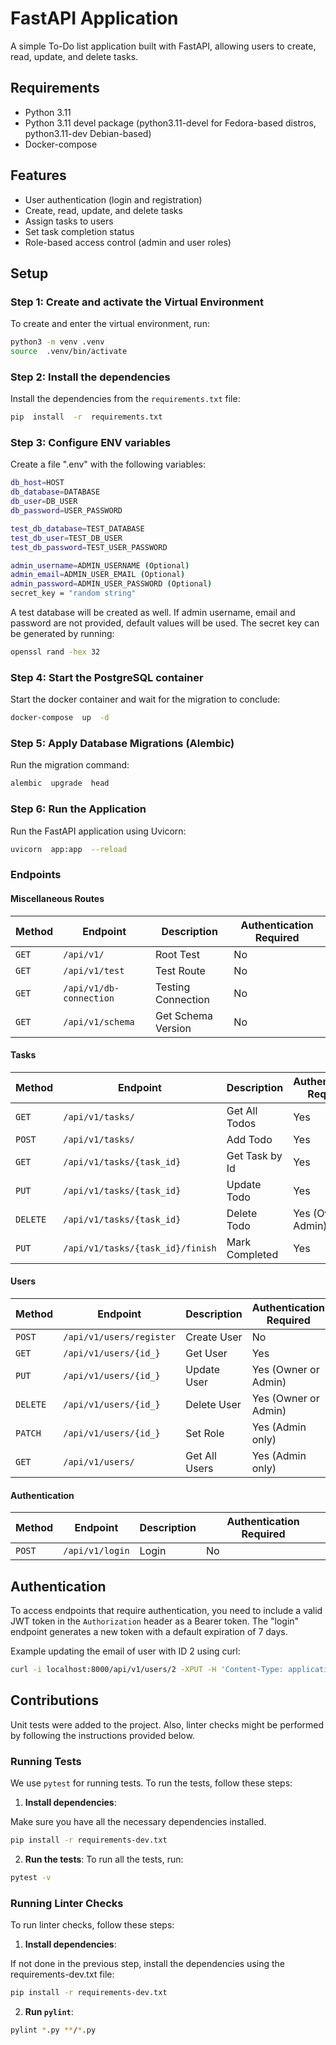 # FastAPI Application

A simple To-Do list application built with FastAPI, allowing users to create, read, update, and delete tasks.

## Requirements

* Python 3.11
* Python 3.11 devel package (python3.11-devel for Fedora-based distros, python3.11-dev Debian-based)
* Docker-compose

## Features

- User authentication (login and registration)
- Create, read, update, and delete tasks
- Assign tasks to users
- Set task completion status
- Role-based access control (admin and user roles)

## Setup

### Step 1: Create and activate the Virtual Environment

To create and enter the virtual environment, run:
```bash
python3 -m venv .venv
source  .venv/bin/activate
```

### Step 2: Install the dependencies
Install the dependencies from the `requirements.txt` file:

```bash
pip  install  -r  requirements.txt
```

### Step 3: Configure ENV variables

Create a file ".env" with the following variables:

```bash
db_host=HOST
db_database=DATABASE
db_user=DB_USER
db_password=USER_PASSWORD

test_db_database=TEST_DATABASE
test_db_user=TEST_DB_USER
test_db_password=TEST_USER_PASSWORD

admin_username=ADMIN_USERNAME (Optional)
admin_email=ADMIN_USER_EMAIL (Optional)
admin_password=ADMIN_USER_PASSWORD (Optional)  
secret_key = "random string"
```
A test database will be created as well. If admin username, email and password are not provided, default values will be used. The secret key can be generated by running: 
```bash
openssl rand -hex 32  
```

### Step 4: Start the PostgreSQL container

Start the docker container and wait for the migration to conclude:

```bash
docker-compose  up  -d
```

### Step 5: Apply Database Migrations (Alembic)

Run the migration command:

```bash
alembic  upgrade  head
```

### Step 6: Run the Application

Run the FastAPI application using Uvicorn:

```bash
uvicorn  app:app  --reload
```


### Endpoints

#### Miscellaneous Routes

| Method | Endpoint              | Description           | Authentication Required |
|--------|-----------------------|-----------------------|-------------------------|
| `GET`  | `/api/v1/`            | Root Test             | No                      |
| `GET`  | `/api/v1/test`        | Test Route            | No                      |
| `GET`  | `/api/v1/db-connection` | Testing Connection  | No                      |
| `GET`  | `/api/v1/schema`      | Get Schema Version    | No                      |

#### Tasks

| Method  | Endpoint                   | Description        | Authentication Required |
|---------|----------------------------|--------------------|-------------------------|
| `GET`   | `/api/v1/tasks/`           | Get All Todos      | Yes                     |
| `POST`  | `/api/v1/tasks/`           | Add Todo           | Yes                     |
| `GET`   | `/api/v1/tasks/{task_id}`  | Get Task by Id     | Yes                     |
| `PUT`   | `/api/v1/tasks/{task_id}`  | Update Todo        | Yes                     |
| `DELETE`| `/api/v1/tasks/{task_id}`  | Delete Todo        | Yes (Owner or Admin)    |
| `PUT`   | `/api/v1/tasks/{task_id}/finish` | Mark Completed | Yes                   |

#### Users

| Method  | Endpoint                   | Description        | Authentication Required |
|---------|----------------------------|--------------------|-------------------------|
| `POST`  | `/api/v1/users/register`   | Create User        | No                      |
| `GET`   | `/api/v1/users/{id_}`      | Get User           | Yes                     |
| `PUT`   | `/api/v1/users/{id_}`      | Update User        | Yes (Owner or Admin)    |
| `DELETE`| `/api/v1/users/{id_}`      | Delete User        | Yes (Owner or Admin)    |
| `PATCH` | `/api/v1/users/{id_}`      | Set Role           | Yes (Admin only)        |
| `GET`   | `/api/v1/users/`           | Get All Users      | Yes (Admin only)        |

#### Authentication

| Method  | Endpoint                   | Description        | Authentication Required |
|---------|----------------------------|--------------------|-------------------------|
| `POST`  | `/api/v1/login`            | Login              | No                      |

## Authentication

To access endpoints that require authentication, you need to include a valid JWT token in the `Authorization` header as a Bearer token. The "login" endpoint generates a new token with a default expiration of 7 days. 

Example updating the email of user with ID 2 using curl:
```bash
curl -i localhost:8000/api/v1/users/2 -XPUT -H 'Content-Type: application/json' -d '{"email":"newemail@test.com"}' -H "Authorization: Bearer eyJhbGciOiJIUzI1NiIsInR5cCI6IkpXVCJ9..." -w '\n'
```

## Contributions

Unit tests were added to the project. Also, linter checks might be performed by following the instructions provided below.

### Running Tests

We use `pytest` for running tests. To run the tests, follow these steps:

1.  **Install dependencies**:

Make sure you have all the necessary dependencies installed.
```bash
pip install -r requirements-dev.txt
```

2.  **Run the tests**:
To run all the tests, run:
```bash
pytest -v
```

### Running Linter Checks

To run linter checks, follow these steps:

1.  **Install dependencies**:

If not done in the previous step, install the dependencies using the requirements-dev.txt file:
```bash
pip install -r requirements-dev.txt
```

2.  **Run `pylint`**:

```bash
pylint *.py **/*.py
```

